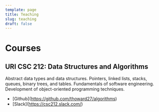 ```yaml
---
template: page
title: Teaching
slug: teaching
draft: false
---
```

# Courses

## URI CSC 212: Data Structures and Algorithms

Abstract data types and data structures. Pointers, linked lists, stacks, queues, binary trees, and tables. Fundamentals of software engineering. Development of object-oriented programming techniques. 

* \[Github](https://github.com/thoward27/algorithms)
* \[Slack](https://csc212.slack.com/)
